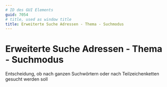 ```yaml
---
# ID des GUI Elements
guid: 7054
# title, used as window title
title: Erweiterte Suche Adressen - Thema - Suchmodus
---
```


# Erweiterte Suche Adressen - Thema - Suchmodus

Entscheidung, ob nach ganzen Suchwörtern oder nach Teilzeichenketten gesucht werden soll

